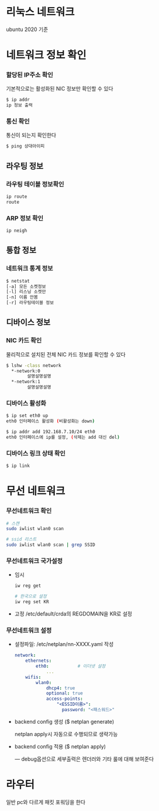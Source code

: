 # 리눅스 네트워크

ubuntu 2020 기준

# 네트워크 정보 확인

### 할당된 IP주소 확인

기본적으로는 활성화된 NIC 정보만 확인할 수 있다

```bash
$ ip addr
ip 정보 출력
```

### 통신 확인

통신이 되는지 확인한다

```bash
$ ping 상대아이피
```

## 라우팅 정보

### 라우팅 테이블 정보확인

```bash
ip route
route
```

### ARP 정보 확인

```bash
ip neigh
```

## 통합 정보

### 네트워크 통계 정보

```bash
$ netstat
[-a] 모든 소켓정보
[-l] 리스닝 소켓만
[-n] 이름 안봄
[-r] 라우팅테이블 정보
```

## 디바이스 정보

### NIC 카드 확인

물리적으로 설치된 전체 NIC 카드 정보를 확인할 수 있다

```bash
$ lshw -class network
  *-network:0               
		설명설명설명
  *-network:1
		설명설명설명
```

### 디바이스 활성화

```bash
$ ip set eth0 up
eth0 인터페이스 활성화 (비활성화는 down)

$ ip addr add 192.168.7.10/24 eth0
eth0 인터페이스에 ip를 설정, (삭제는 add 대신 del)
```

### 디바이스 링크 상태 확인

```bash
$ ip link
```

# 무선 네트워크

### 무선네트워크 확인

```bash
# 스캔
sudo iwlist wlan0 scan

# ssid 리스트
sudo iwlist wlan0 scan | grep SSID
```

### 무선네트워크 국가설정

- 임시

    ```bash
    iw reg get

    # 한국으로 설정
    iw reg set KR
    ```

- 고정
/etc/default/crda의 REGDOMAIN을 KR로 설정

### 무선네트워크 설정

- 설정파일: /etc/netplan/nn-XXXX.yaml 작성

    ```yaml
    network:
    	ethernets:
    		eth0:			# 이더넷 설정 
    			...
    	wifis:
    		wlan0:
    			dhcp4: true
    			optional: true
    			access-points:
    				"<ESSID이름>":
    				  password: "<패스워드>"
    ```

- backend config 생성 ($ netplan generate)

    netplan apply시 자동으로 수행되므로 생략가능

- backend config 적용 ($ netplan apply)

    — debug옵션으로 세부출력은 렌더러와 기타 룰에 대해 보여준다

# 라우터

일반 pc와 다르게 패킷 포워딩을 한다

